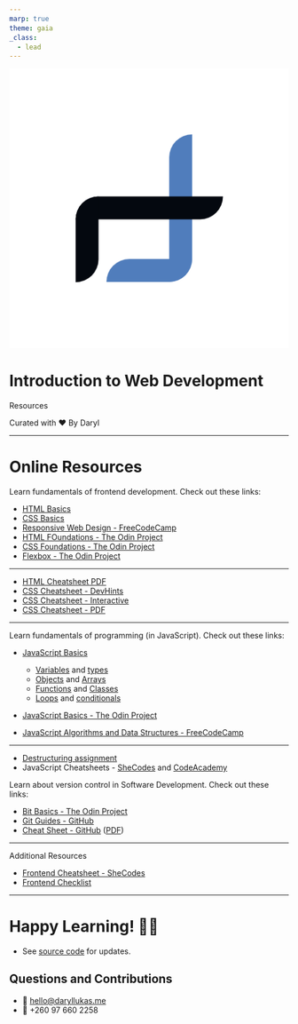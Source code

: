 ```yaml
---
marp: true
theme: gaia
_class:
  - lead
---
```


![bg left:40% 80%](../../assets//dll-logo.png)

# **Introduction to Web Development**

Resources

Curated with :heart: By Daryl

---

# Online Resources

Learn fundamentals of frontend development. Check out these links:

- [HTML Basics](https://developer.mozilla.org/en-US/docs/Learn/Getting_started_with_the_web/HTML_basics)
- [CSS Basics](https://developer.mozilla.org/en-US/docs/Learn/Getting_started_with_the_web/CSS_basics)
- [Responsive Web Design - FreeCodeCamp](https://www.freecodecamp.org/learn/2022/responsive-web-design/)
- [HTML FOundations - The Odin Project](https://www.theodinproject.com/paths/foundations/courses/foundations#html-foundations)
- [CSS Foundations - The Odin Project](https://www.theodinproject.com/paths/foundations/courses/foundations#css-foundations)
- [Flexbox - The Odin Project](https://www.theodinproject.com/paths/foundations/courses/foundations#flexbox)

---
- [HTML Cheatsheet PDF](https://html.com/wp-content/uploads/html-cheat-sheet.pdf)
- [CSS Cheatsheet - DevHints](https://devhints.io/css)
- [CSS Cheatsheet - Interactive](https://htmlcheatsheet.com/css/)
- [CSS Cheatsheet - PDF](https://www3.cs.stonybrook.edu/~pramod.ganapathi/doc/CSE102/CSE102-CheatSheetCSSLong.pdf)

---

Learn fundamentals of programming (in JavaScript). Check out these links:

- [JavaScript Basics](https://developer.mozilla.org/en-US/docs/Learn/Getting_started_with_the_web/JavaScript_basics)

  - [Variables](https://developer.mozilla.org/en-US/docs/Learn/JavaScript/First_steps/Variables) and [types](https://developer.mozilla.org/en-US/docs/Web/JavaScript/Data_structures#javascript_types)
  - [Objects](https://developer.mozilla.org/en-US/docs/Web/JavaScript/Guide/Working_with_Objects) and [Arrays](https://developer.mozilla.org/en-US/docs/Web/JavaScript/Guide/Indexed_collections)
  - [Functions](https://developer.mozilla.org/en-US/docs/Web/JavaScript/Guide/Functions) and [Classes](https://developer.mozilla.org/en-US/docs/Web/JavaScript/Guide/Using_Classes)
  - [Loops](https://developer.mozilla.org/en-US/docs/Web/JavaScript/Guide/Loops_and_iteration) and [conditionals](https://developer.mozilla.org/en-US/docs/Web/JavaScript/Guide/Control_flow_and_error_handling)

- [JavaScript Basics - The Odin Project](https://www.theodinproject.com/paths/foundations/courses/foundations#javascript-basics)
- [JavaScript Algorithms and Data Structures - FreeCodeCamp](https://www.freecodecamp.org/learn/javascript-algorithms-and-data-structures/)

---

- [Destructuring assignment](https://javascript.info/destructuring-assignment)
- JavaScript Cheatsheets - [SheCodes](https://cheatsheets.shecodes.io/javascript) and [CodeAcademy](https://www.codecademy.com/learn/introduction-to-javascript/modules/learn-javascript-introduction/cheatsheet)

Learn about version control in Software Development. Check out these links:
- [Bit Basics - The Odin Project](https://www.theodinproject.com/paths/foundations/courses/foundations#git-basics)
- [Git Guides - GitHub](https://github.com/git-guides)
- [Cheat Sheet - GitHub](https://training.github.com/downloads/github-git-cheat-sheet/) ([PDF](https://training.github.com/downloads/github-git-cheat-sheet.pdf))

---

Additional Resources
- [Frontend Cheatsheet - SheCodes](https://cheatsheets.shecodes.io/)
- [Frontend Checklist](https://frontendchecklist.io/)

---

# Happy Learning! :technologist:

- See [source code](https://github.com/daryllukas/pairwith-curriculum/blob/master/webdev-intro/resources/reading.md) for updates.

## Questions and Contributions
- :email: [hello@daryllukas.me](mailto:hello@daryllukas.me)
- :calling: +260 97 660 2258